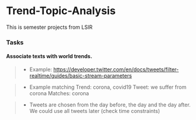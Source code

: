 # Trend-Topic-Analysis
This is semester projects from LSIR

### Tasks

#### Associate texts with world trends. 

>- Example: https://developer.twitter.com/en/docs/tweets/filter-realtime/guides/basic-stream-parameters

>- Example matching
Trend: corona, covid19
Tweet: we suffer from corona
Matches: corona

>- Tweets are chosen from the day before, the day and the day after. We could use all tweets later (check time constraints)

